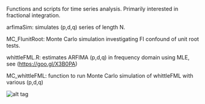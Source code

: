 Functions and scripts for time series analysis. Primarily interested in fractional integration. 

arfimaSim: simulates (p,d,q) series of length N.

MC_FIunitRoot: Monte Carlo simulation investigating FI confound of unit root tests. 

whittleFML.R: estimates ARFIMA (p,d,q) in frequency domain using MLE, see (https://goo.gl/X3B0PA)

MC_whittleFML: function to run Monte Carlo simulation of whittleFML with various (p,d,q) 

![alt tag](https://cloud.githubusercontent.com/assets/15227256/10673357/4d11b604-78aa-11e5-9f11-edff3b39bb64.png)

